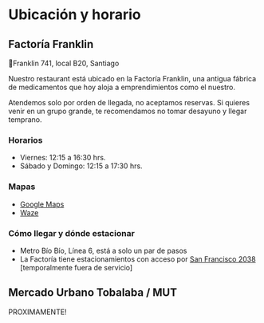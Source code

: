 # Ubicación y horario

## Factoría Franklin

📍Franklin 741, local B20, Santiago

Nuestro restaurant está ubicado en la Factoría Franklin, una antigua fábrica de medicamentos que hoy aloja a emprendimientos como el nuestro.

Atendemos solo por orden de llegada, no aceptamos reservas. Si quieres venir en un grupo grande, te recomendamos no tomar desayuno y llegar temprano.

### Horarios

- Viernes: 12:15 a 16:30 hrs.
- Sábado y Domingo: 12:15 a 17:30 hrs.

### Mapas

- [Google Maps](https://maps.app.goo.gl/YsvKtehdg6tZDyj37)
- [Waze](waze://?ll=-33.4728439,-70.6430923&navigate=yes)

### Cómo llegar y dónde estacionar

- Metro Bío Bío, Línea 6, está a solo un par de pasos
- La Factoría tiene estacionamientos con acceso por [San Francisco 2038](https://maps.app.goo.gl/Lgqmkhjei6zsHfDv9) [temporalmente fuera de servicio]

## Mercado Urbano Tobalaba / MUT

PROXIMAMENTE!
